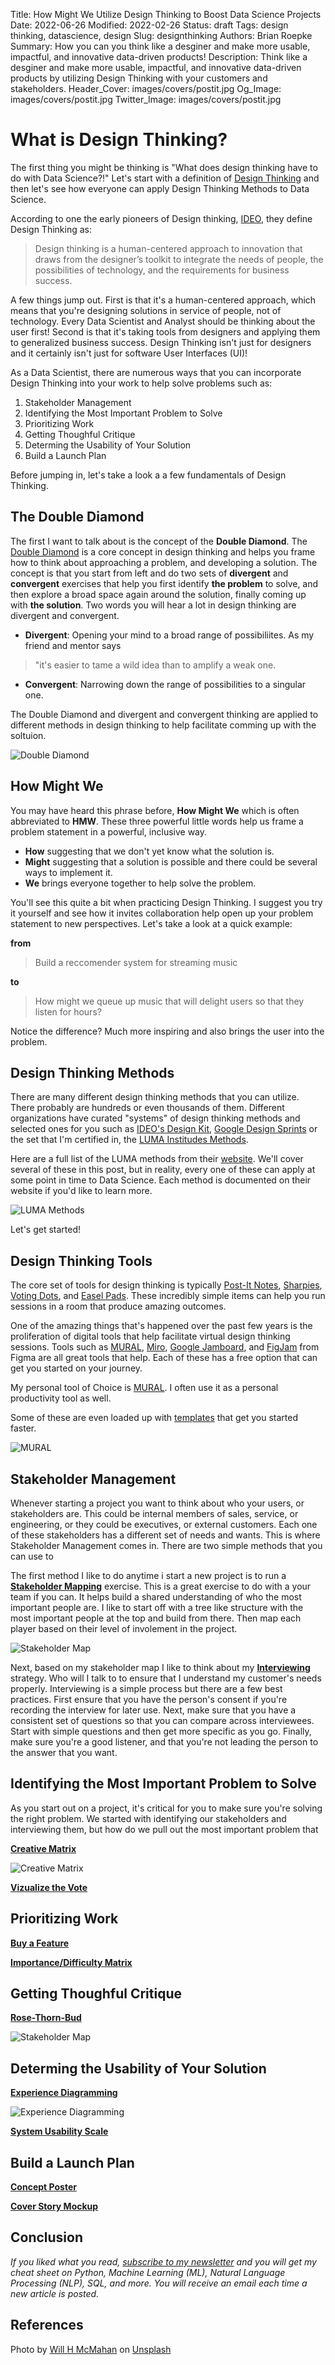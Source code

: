 Title: How Might We Utilize Design Thinking to Boost Data Science Projects
Date: 2022-06-26
Modified: 2022-02-26
Status: draft
Tags: design thinking, datascience, design
Slug: designthinking
Authors: Brian Roepke
Summary: How you can you think like a desginer and make more usable, impactful, and innovative data-driven products!
Description: Think like a desginer and make more usable, impactful, and innovative data-driven products by utilizing Design Thinking with your customers and stakeholders.
Header_Cover: images/covers/postit.jpg
Og_Image: images/covers/postit.jpg
Twitter_Image: images/covers/postit.jpg

# What is Design Thinking?

The first thing you might be thinking is "What does design thinking have to do with Data Science?!"  Let's start with a definition of [Design Thinking](https://en.wikipedia.org/wiki/Design_thinking) and then let's see how everyone can apply Design Thinking Methods to Data Science.

According to one the early pioneers of Design thinking, [IDEO](https://designthinking.ideo.com), they define Design Thinking as:

>Design thinking is a human-centered approach to innovation that draws from the designer’s toolkit to integrate the needs of people, the possibilities of technology, and the requirements for business success.

A few things jump out.  First is that it's a human-centered approach, which means that you're designing solutions in service of people, not of technology.  Every Data Scientist and Analyst should be thinking about the user first! Second is that it's taking tools from designers and applying them to generalized business success. Design Thinking isn't just for designers and it certainly isn't just for software User Interfaces (UI)!

As a Data Scientist, there are numerous ways that you can incorporate Design Thinking into your work to help solve problems such as:

1. Stakeholder Management
2. Identifying the Most Important Problem to Solve
3. Prioritizing Work
4. Getting Thoughful Critique
5. Determing the Usability of Your Solution
6. Build a Launch Plan

Before jumping in, let's take a look a a few fundamentals of Design Thinking.

## The Double Diamond

The first I want to talk about is the concept of the **Double Diamond**.  The [Double Diamond](https://en.wikipedia.org/wiki/Double_Diamond_(design_process_model)) is a core concept in design thinking and helps you frame how to think about approaching a problem, and developing a solution.  The concept is that you start from left and do two sets of **divergent** and **convergent** exercises that help you first identify **the problem** to solve, and then explore a broad space again around the solution, finally coming up with **the solution**.  Two words you will hear a lot in design thinking are divergent and convergent.

- **Divergent**: Opening your mind to a broad range of possibiliites. As my friend and mentor says
>"it's easier to tame a wild idea than to amplify a weak one.
- **Convergent**: Narrowing down the range of possibilities to a singular one.

The Double Diamond and divergent and convergent thinking are applied to different methods in design thinking to help facilitate comming up with the soltuion.

![Double Diamond]({static}../../images/posts/designthinking_dd.png)

## How Might We

You may have heard this phrase before, **How Might We** which is often abbreviated to **HMW**. These three powerful little words help us frame a problem statement in a powerful, inclusive way.

- **How** suggesting that we don't yet know what the solution is.
- **Might** suggesting that a solution is possible and there could be several ways to implement it.
- **We** brings everyone together to help solve the problem.

You'll see this quite a bit when practicing Design Thinking.  I suggest you try it yourself and see how it invites collaboration help open up your problem statement to new perspectives.  Let's take a look at a quick example:

**from**

>Build a reccomender system for streaming music

**to**

>How might we queue up music that will delight users so that they listen for hours?

Notice the difference? Much more inspiring and also brings the user into the problem.


## Design Thinking Methods

There are many different design thinking methods that you can utilize.  There probably are hundreds or even thousands of them. Different organizations have curated "systems" of design thinking methods and selected ones for you such as [IDEO's Design Kit](https://www.designkit.org/methods), [Google Design Sprints](https://designsprintkit.withgoogle.com) or the set that I'm certified in, the [LUMA Institudes Methods](https://www.luma-institute.com/about-luma/luma-system-explore-methods/).


Here are a full list of the LUMA methods from their [website](https://www.luma-institute.com/about-luma/luma-system-explore-methods/).  We'll cover several of these in this post, but in reality, every one of these can apply at some point in time to Data Science.  Each method is documented on their website if you'd like to learn more.

![LUMA Methods]({static}../../images/posts/designthinking_luma.png)

Let's get started! 

## Design Thinking Tools

The core set of tools for design thinking is typically [Post-It Notes](https://www.amazon.com/dp/B07RK52772), [Sharpies](https://www.amazon.com/Sharpie-30001-Permanent-Markers-Point/dp/B00006IFHD), [Voting Dots](https://www.amazon.com/ChromaLabel-Removable-Color-Code-Assorted-Fluorescent/dp/B08MT7XMQ2), and [Easel Pads](https://www.amazon.com/Post-Sticky-559VAD4PK-Premium-Sticking/dp/B000N4AI8M).  These incredibly simple items can help you run sessions in a room that produce amazing outcomes.  

One of the amazing things that's happened over the past few years is the proliferation of digital tools that help facilitate virtual design thinking sessions.  Tools such as [MURAL](https://mural.co), [Miro](https://miro.com), [Google Jamboard](https://workspace.google.com/products/jamboard/), and [FigJam](https://www.figma.com/figjam/) from Figma are all great tools that help.  Each of these has a free option that can get you started on your journey.  

My personal tool of Choice is [MURAL](https://mural.co).  I often use it as a personal productivity tool as well.

Some of these are even loaded up with [templates](https://www.mural.co/templates) that get you started faster.

![MURAL]({static}../../images/posts/designthinking_temp.png)

## Stakeholder Management

Whenever starting a project you want to think about who your users, or stakeholders are.  This could be internal members of sales, service, or engineering, or they could be executives, or external customers.  Each one of these stakeholders has a different set of needs and wants.  This is where Stakeholder Management comes in.  There are two simple methods that you can use to 

The first method I like to do anytime i start a new project is to run a [**Stakeholder Mapping**](https://www.luma-institute.com/stakeholder-mapping/) exercise.  This is a great exercise to do with a your team if you can.  It helps build a shared understanding of who the most important people are.  I like to start off with a tree like structure with the most important people at the top and build from there.  Then map each player based on their level of involement in the project.

![Stakeholder Map]({static}../../images/posts/designthinking_sm.png)

Next, based on my stakeholder map I like to think about my [**Interviewing**](https://www.luma-institute.com/interviewing/) strategy.  Who will I talk to to ensure that I understand my customer's needs properly.  Interviewing is a simple process but there are a few best practices.  First ensure that you have the person's consent if you're recording the interview for later use. Next, make sure that you have a consistent set of questions so that you can compare across interviewees.  Start with simple questions and then get more specific as you go.  Finally, make sure you're a good listener, and that you're not leading the person to the answer that you want.


## Identifying the Most Important Problem to Solve

As you start out on a project, it's critical for you to make sure you're solving the right problem.  We started with identifying our stakeholders and interviewing them, but how do we pull out the most important problem that 

[**Creative Matrix**](https://www.luma-institute.com/creative-matrix/)

![Creative Matrix]({static}../../images/posts/designthinking_cm.png)


[**Vizualize the Vote**](https://www.luma-institute.com/visualize-the-vote/)


## Prioritizing Work

[**Buy a Feature**](https://www.luma-institute.com/buy-a-feature/)

[**Importance/Difficulty Matrix**](https://www.luma-institute.com/importance-difficulty-matrix/)

## Getting Thoughful Critique

[**Rose-Thorn-Bud**](https://www.luma-institute.com/rose-thorn-bud/)

![Stakeholder Map]({static}../../images/posts/designthinking_rtb.png)

## Determing the Usability of Your Solution

[**Experience Diagramming**](https://www.luma-institute.com/experience-diagramming/)

![Experience Diagramming]({static}../../images/posts/designthinking_exp.png)

[**System Usability Scale**](https://www.luma-institute.com/system-usability-scale/)

## Build a Launch Plan

[**Concept Poster**](https://www.luma-institute.com/concept-poster/)

[**Cover Story Mockup**](https://www.luma-institute.com/cover-story-mock-up/)


## Conclusion

*If you liked what you read, [subscribe to my newsletter](https://campaign.dataknowsall.com/subscribe) and you will get my cheat sheet on Python, Machine Learning (ML), Natural Language Processing (NLP), SQL, and more. You will receive an email each time a new article is posted.*

## References

Photo by <a href="https://unsplash.com/@whmii?utm_source=unsplash&utm_medium=referral&utm_content=creditCopyText">Will H McMahan</a> on <a href="https://unsplash.com/s/photos/postit?utm_source=unsplash&utm_medium=referral&utm_content=creditCopyText">Unsplash</a>
  


